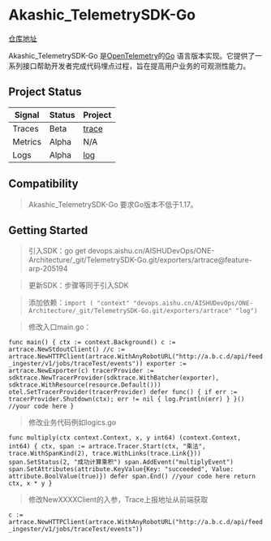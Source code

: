 # Akashic_TelemetrySDK-Go

[仓库地址](https://devops.aishu.cn/AISHUDevOps/AnyRobot/_git/Akashic_TelemetrySDK-Go?path=%2F&version=GBfeature-arp-205194&_a=contents)

Akashic_TelemetrySDK-Go 是[OpenTelemetry](https://opentelemetry.io/)的[Go](https://golang.org/)
语言版本实现。它提供了一系列接口帮助开发者完成代码埋点过程，旨在提高用户业务的可观测性能力。

## Project Status

| Signal  | Status | Project                                                                                                                                                 |
|---------|--------|---------------------------------------------------------------------------------------------------------------------------------------------------------|
| Traces  | Beta   | [trace](https://devops.aishu.cn/AISHUDevOps/AnyRobot/_git/Akashic_TelemetrySDK-Go?version=GBfeature-arp-205194&_a=contents&path=%2Fexporters%2Fartrace) |
| Metrics | Alpha  | N/A                                                                                                                                                     |
| Logs    | Alpha  | [log](https://devops.aishu.cn/AISHUDevOps/AnyRobot/_git/Akashic_TelemetrySDK-Go?version=GBfeature-arp-205194&_a=contents&path=%2Fspan)                  |

## Compatibility

> Akashic_TelemetrySDK-Go 要求Go版本不低于1.17。

## Getting Started

> 引入SDK：go get devops.aishu.cn/AISHUDevOps/ONE-Architecture/_git/TelemetrySDK-Go.git/exporters/artrace@feature-arp-205194

> 更新SDK：步骤等同于引入SDK

> 添加依赖：`import (
"context"
"devops.aishu.cn/AISHUDevOps/ONE-Architecture/_git/TelemetrySDK-Go.git/exporters/artrace"
"log")`

> 修改入口main.go：

`
func main() {
ctx := context.Background()
c := artrace.NewStdoutClient()
//c := artrace.NewHTTPClient(artrace.WithAnyRobotURL("http://a.b.c.d/api/feed_ingester/v1/jobs/traceTest/events"))
exporter := artrace.NewExporter(c)
tracerProvider := sdktrace.NewTracerProvider(sdktrace.WithBatcher(exporter), sdktrace.WithResource(resource.Default()))
otel.SetTracerProvider(tracerProvider)
defer func() {
if err := tracerProvider.Shutdown(ctx); err != nil {
log.Println(err)
}
}()
//your code here }
`

> 修改业务代码例如logics.go

`
func multiply(ctx context.Context, x, y int64) (context.Context, int64) {
ctx, span := artrace.Tracer.Start(ctx, "乘法", trace.WithSpanKind(2), trace.WithLinks(trace.Link{}))
span.SetStatus(2, "成功计算乘积")
span.AddEvent("multiplyEvent")
span.SetAttributes(attribute.KeyValue{Key: "succeeded", Value: attribute.BoolValue(true)})
defer span.End()
//your code here
return ctx, x * y
}
`

> 修改NewXXXXClient的入参，Trace上报地址从前端获取

`
c := artrace.NewHTTPClient(artrace.WithAnyRobotURL("http://a.b.c.d/api/feed_ingester/v1/jobs/traceTest/events"))
`